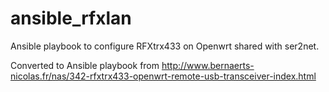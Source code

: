 # ansible_rfxlan
Ansible playbook to configure RFXtrx433 on Openwrt shared with ser2net. 

Converted to Ansible playbook from http://www.bernaerts-nicolas.fr/nas/342-rfxtrx433-openwrt-remote-usb-transceiver-index.html
